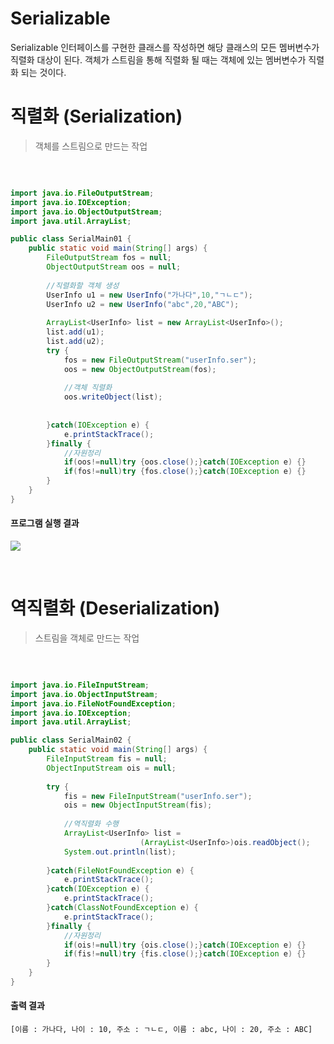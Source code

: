 # Serializable
Serializable 인터페이스를 구현한 클래스를 작성하면 해당 클래스의 모든 멤버변수가 직렬화 대상이 된다.
객체가 스트림을 통해 직렬화 될 때는 객체에 있는 멤버변수가 직렬화 되는 것이다.


# 직렬화 (Serialization)
> 객체를 스트림으로 만드는 작업


<br>

```java

import java.io.FileOutputStream;
import java.io.IOException;
import java.io.ObjectOutputStream;
import java.util.ArrayList;

public class SerialMain01 {
	public static void main(String[] args) {
		FileOutputStream fos = null;
		ObjectOutputStream oos = null;
		
		//직렬화할 객체 생성
		UserInfo u1 = new UserInfo("가나다",10,"ㄱㄴㄷ");
		UserInfo u2 = new UserInfo("abc",20,"ABC");
		
		ArrayList<UserInfo> list = new ArrayList<UserInfo>();
		list.add(u1);
		list.add(u2);
		try {
			fos = new FileOutputStream("userInfo.ser");
			oos = new ObjectOutputStream(fos);
			
			//객체 직렬화
			oos.writeObject(list);
		
		
		}catch(IOException e) {
			e.printStackTrace();
		}finally {
			//자원정리
			if(oos!=null)try {oos.close();}catch(IOException e) {}
			if(fos!=null)try {fos.close();}catch(IOException e) {}
		}
	}
}
```
#### 프로그램 실행 결과

![](https://velog.velcdn.com/images/so2i/post/c207bc44-cb84-4c95-8b20-edf66df0da13/image.PNG)

<br>

# 역직렬화 (Deserialization)
>  스트림을 객체로 만드는 작업

<br>

```java

import java.io.FileInputStream;
import java.io.ObjectInputStream;
import java.io.FileNotFoundException;
import java.io.IOException;
import java.util.ArrayList;

public class SerialMain02 {
	public static void main(String[] args) {
		FileInputStream fis = null;
		ObjectInputStream ois = null;
		
		try {
			fis = new FileInputStream("userInfo.ser");
			ois = new ObjectInputStream(fis);
			
			//역직렬화 수행
			ArrayList<UserInfo> list = 
					         (ArrayList<UserInfo>)ois.readObject();
			System.out.println(list);
			
		}catch(FileNotFoundException e) {
			e.printStackTrace();
		}catch(IOException e) {
			e.printStackTrace();
		}catch(ClassNotFoundException e) {
			e.printStackTrace();
		}finally {
			//자원정리
			if(ois!=null)try {ois.close();}catch(IOException e) {}
			if(fis!=null)try {fis.close();}catch(IOException e) {}
		}
	}
}
```
#### 출력 결과
```
[이름 : 가나다, 나이 : 10, 주소 : ㄱㄴㄷ, 이름 : abc, 나이 : 20, 주소 : ABC]
```

